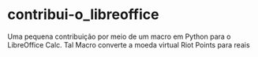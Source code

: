 # contribui-o_libreoffice
Uma pequena contribuição por meio de um macro em Python para o LibreOffice Calc. Tal Macro converte a moeda virtual Riot Points para reais
